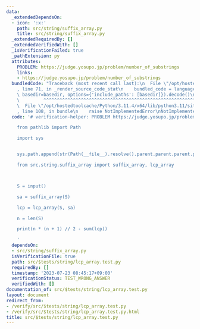 ```yaml
---
data:
  _extendedDependsOn:
  - icon: ':x:'
    path: src/string/suffix_array.py
    title: src/string/suffix_array.py
  _extendedRequiredBy: []
  _extendedVerifiedWith: []
  _isVerificationFailed: true
  _pathExtension: py
  attributes:
    PROBLEM: https://judge.yosupo.jp/problem/number_of_substrings
    links:
    - https://judge.yosupo.jp/problem/number_of_substrings
  bundledCode: "Traceback (most recent call last):\n  File \"/opt/hostedtoolcache/Python/3.11.4/x64/lib/python3.11/site-packages/onlinejudge_verify/documentation/build.py\"\
    , line 71, in _render_source_code_stat\n    bundled_code = language.bundle(stat.path,\
    \ basedir=basedir, options={'include_paths': [basedir]}).decode()\n          \
    \         ^^^^^^^^^^^^^^^^^^^^^^^^^^^^^^^^^^^^^^^^^^^^^^^^^^^^^^^^^^^^^^^^^^^^^^^^^^^^^^^^^\n\
    \  File \"/opt/hostedtoolcache/Python/3.11.4/x64/lib/python3.11/site-packages/onlinejudge_verify/languages/python.py\"\
    , line 108, in bundle\n    raise NotImplementedError\nNotImplementedError\n"
  code: '# verification-helper: PROBLEM https://judge.yosupo.jp/problem/number_of_substrings

    from pathlib import Path

    import sys


    sys.path.append(str(Path(__file__).resolve().parent.parent.parent.parent))

    from src.string.suffix_array import suffix_array, lcp_array



    S = input()

    sa = suffix_array(S)

    lcp = lcp_array(S, sa)

    n = len(S)

    print(n * (n + 1) // 2 - sum(lcp))

    '
  dependsOn:
  - src/string/suffix_array.py
  isVerificationFile: true
  path: src/$tests/string/lcp_array.test.py
  requiredBy: []
  timestamp: '2023-07-23 08:45:17+09:00'
  verificationStatus: TEST_WRONG_ANSWER
  verifiedWith: []
documentation_of: src/$tests/string/lcp_array.test.py
layout: document
redirect_from:
- /verify/src/$tests/string/lcp_array.test.py
- /verify/src/$tests/string/lcp_array.test.py.html
title: src/$tests/string/lcp_array.test.py
---
```


